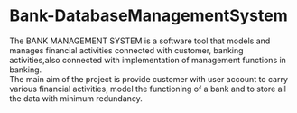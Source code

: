 # Bank-DatabaseManagementSystem
The BANK MANAGEMENT SYSTEM is a software tool that models and manages financial activities connected with customer, banking activities,also connected with implementation of management functions in banking.<br>
The main aim of the project is provide customer with user account to carry various financial activities, model the functioning of a bank and to store all the data with minimum redundancy.
